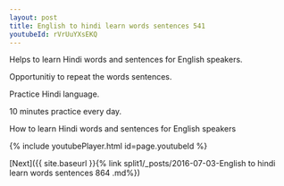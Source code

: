 ```yaml
---
layout: post
title: English to hindi learn words sentences 541 
youtubeId: rVrUuYXsEKQ
---
```

 
 
Helps to learn Hindi words and sentences for English speakers.

Opportunitiy to repeat the words sentences. 

Practice Hindi language. 
 
10 minutes practice every day. 
 
How to learn Hindi words and sentences for English speakers 
 
{% include youtubePlayer.html id=page.youtubeId %}
 
 
[Next]({{ site.baseurl }}{% link  split1/_posts/2016-07-03-English to hindi learn words sentences 864 .md%})
 
